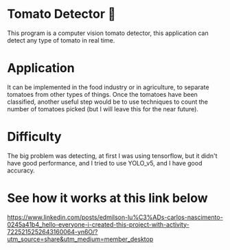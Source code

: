 # Tomato Detector 🍅
This program is a computer vision tomato detector, this application can detect any type of tomato in real time.

# Application 
It can be implemented in the food industry or in agriculture, to separate tomatoes from other types of things. Once the tomatoes have been classified, another useful step would be to use techniques to count the number of tomatoes picked (but I will leave this for the near future).

# Difficulty
The big problem was detecting, at first I was using tensorflow, but it didn't have good performance, and I tried to use YOLO_v5, and I have good accuracy.

# See how it works at this link below
https://www.linkedin.com/posts/edmilson-lu%C3%ADs-carlos-nascimento-0245a41b4_hello-everyone-i-created-this-project-with-activity-7225215252643160064-yn6O/?utm_source=share&utm_medium=member_desktop
